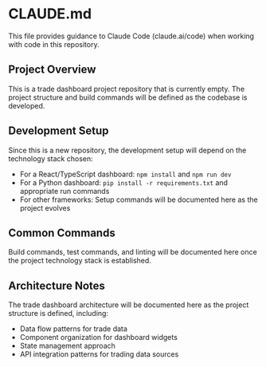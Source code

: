 # CLAUDE.md

This file provides guidance to Claude Code (claude.ai/code) when working with code in this repository.

## Project Overview

This is a trade dashboard project repository that is currently empty. The project structure and build commands will be defined as the codebase is developed.

## Development Setup

Since this is a new repository, the development setup will depend on the technology stack chosen:

- For a React/TypeScript dashboard: `npm install` and `npm run dev`
- For a Python dashboard: `pip install -r requirements.txt` and appropriate run commands
- For other frameworks: Setup commands will be documented here as the project evolves

## Common Commands

Build commands, test commands, and linting will be documented here once the project technology stack is established.

## Architecture Notes

The trade dashboard architecture will be documented here as the project structure is defined, including:

- Data flow patterns for trade data
- Component organization for dashboard widgets
- State management approach
- API integration patterns for trading data sources